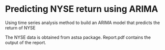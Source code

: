 # Predicting NYSE return using ARIMA
Using time series analysis method to build an ARIMA model that predicts the return of NYSE

The NYSE data is obtained from astsa package.
Report.pdf contains the output of the report.

